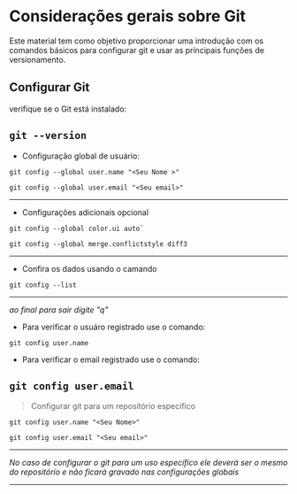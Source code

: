 # Considerações gerais sobre Git
Este material tem como objetivo proporcionar uma introdução com os comandos básicos para configurar git e usar as príncipais funções de versionamento.

## Configurar Git
verifique se o Git está instalado:

`git --version`
---

- Configuração global de usuário:

```
git config --global user.name "<Seu Nome >"

git config --global user.email "<Seu email>"
```
---

- Configurações adicionais opcional

```
git config --global color.ui auto`

git config --global merge.conflictstyle diff3
```
---

- Confira os dados usando o camando

`git config --list`
___
*ao final para sair digite "q"*

- Para verificar o usuáro registrado use o comando:

`git config user.name`

- Para verificar o email registrado use o comando:

`git config user.email`
---

> Configurar git para um repositório específico

`git config user.name "<Seu Nome>"`

`git config user.email "<Seu email>"`
___

*No caso de configurar o git para um uso específico ele deverá ser o mesmo do repositório e não ficará gravado nas configurações globais*

---